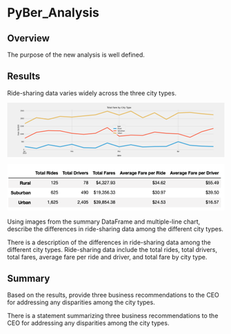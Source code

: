 # PyBer_Analysis

## Overview
The purpose of the new analysis is well defined.

## Results

Ride-sharing data varies widely across the three city types. 

![PyBer_fare_summary Over Time](https://github.com/tysonseang/PyBer_Analysis/blob/main/analysis/PyBer_fare_summary.png)


![PyBer_fare summary DataFrame](https://github.com/tysonseang/PyBer_Analysis/blob/main/analysis/PyBer_DataFrame_summary.png)


Using images from the summary DataFrame and multiple-line chart, describe the differences in ride-sharing data among the different city types.

There is a description of the differences in ride-sharing data among the different city types. Ride-sharing data include the total rides, total drivers, total fares, average fare per ride and driver, and total fare by city type. 

## Summary
Based on the results, provide three business recommendations to the CEO for addressing any disparities among the city types.

There is a statement summarizing three business recommendations to the CEO for addressing any disparities among the city types.
